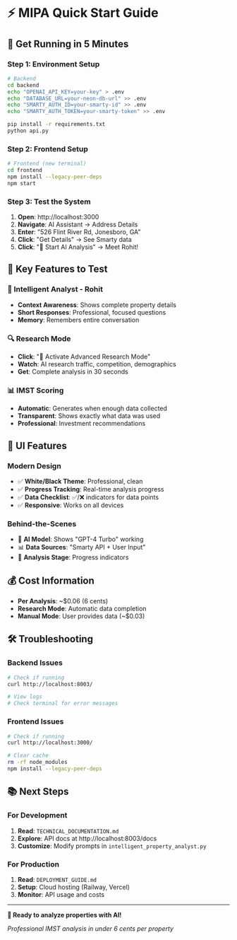 # ⚡ MIPA Quick Start Guide

## 🚀 **Get Running in 5 Minutes**

### **Step 1: Environment Setup**
```bash
# Backend
cd backend
echo "OPENAI_API_KEY=your-key" > .env
echo "DATABASE_URL=your-neon-db-url" >> .env
echo "SMARTY_AUTH_ID=your-smarty-id" >> .env
echo "SMARTY_AUTH_TOKEN=your-smarty-token" >> .env

pip install -r requirements.txt
python api.py
```

### **Step 2: Frontend Setup**
```bash
# Frontend (new terminal)
cd frontend
npm install --legacy-peer-deps
npm start
```

### **Step 3: Test the System**
1. **Open**: http://localhost:3000
2. **Navigate**: AI Assistant → Address Details
3. **Enter**: "526 Flint River Rd, Jonesboro, GA"
4. **Click**: "Get Details" → See Smarty data
5. **Click**: "🤖 Start AI Analysis" → Meet Rohit!

## 🎯 **Key Features to Test**

### **🤖 Intelligent Analyst - Rohit**
- **Context Awareness**: Shows complete property details
- **Short Responses**: Professional, focused questions
- **Memory**: Remembers entire conversation

### **🔍 Research Mode**
- **Click**: "🤖 Activate Advanced Research Mode"
- **Watch**: AI research traffic, competition, demographics
- **Get**: Complete analysis in 30 seconds

### **📊 IMST Scoring**
- **Automatic**: Generates when enough data collected
- **Transparent**: Shows exactly what data was used
- **Professional**: Investment recommendations

## 🎨 **UI Features**

### **Modern Design**
- ✅ **White/Black Theme**: Professional, clean
- ✅ **Progress Tracking**: Real-time analysis progress
- ✅ **Data Checklist**: ✅/❌ indicators for data points
- ✅ **Responsive**: Works on all devices

### **Behind-the-Scenes**
- 🧠 **AI Model**: Shows "GPT-4 Turbo" working
- 📊 **Data Sources**: "Smarty API + User Input"
- 🎯 **Analysis Stage**: Progress indicators

## 💰 **Cost Information**

- **Per Analysis**: ~$0.06 (6 cents)
- **Research Mode**: Automatic data completion
- **Manual Mode**: User provides data (~$0.03)

## 🛠️ **Troubleshooting**

### **Backend Issues**
```bash
# Check if running
curl http://localhost:8003/

# View logs
# Check terminal for error messages
```

### **Frontend Issues**
```bash
# Check if running
curl http://localhost:3000/

# Clear cache
rm -rf node_modules
npm install --legacy-peer-deps
```

## 📚 **Next Steps**

### **For Development**
1. **Read**: `TECHNICAL_DOCUMENTATION.md`
2. **Explore**: API docs at http://localhost:8003/docs
3. **Customize**: Modify prompts in `intelligent_property_analyst.py`

### **For Production**
1. **Read**: `DEPLOYMENT_GUIDE.md`
2. **Setup**: Cloud hosting (Railway, Vercel)
3. **Monitor**: API usage and costs

---

**🎉 Ready to analyze properties with AI!**

*Professional IMST analysis in under 6 cents per property*
